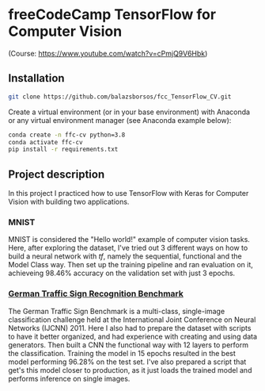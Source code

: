 # freeCodeCamp TensorFlow for Computer Vision
(Course: https://www.youtube.com/watch?v=cPmjQ9V6Hbk)

## Installation
```bash
git clone https://github.com/balazsborsos/fcc_TensorFlow_CV.git
```

Create a virtual environment (or in your base environment) with Anaconda or any virtual environment manager (see Anaconda example below): 

```bash
conda create -n ffc-cv python=3.8
conda activate ffc-cv
pip install -r requirements.txt
```

## Project description
In this project I practiced how to use TensorFlow with Keras for Computer Vision with building two applications. 

### MNIST
MNIST is considered the "Hello world!" example of computer vision tasks. Here, after exploring the dataset, I've tried out 3 different ways on how to build a neural network with _tf_, namely the sequential, functional and the Model Class way. Then set up the training pipeline and ran evaluation on it, achieveing 98.46% accuracy on the validation set with just 3 epochs.

### [German Traffic Sign Recognition Benchmark](https://www.kaggle.com/meowmeowmeowmeowmeow/gtsrb-german-traffic-sign)

The German Traffic Sign Benchmark is a multi-class, single-image classification challenge held at the International Joint Conference on Neural Networks (IJCNN) 2011. Here I also had to prepare the dataset with scripts to have it better organized, and had experience with creating and using data generators. Then built a CNN the functional way with 12 layers to perform the classification. Training the model in 15 epochs resulted in the best model performing 96.28% on the test set. I've also prepared a script that get's this model closer to production, as it just loads the trained model and performs inference on single images. 